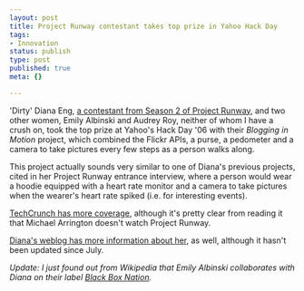 ```yaml
--- 
layout: post
title: Project Runway contestant takes top prize in Yahoo Hack Day
tags: 
- Innovation
status: publish
type: post
published: true
meta: {}

---
```

'Dirty' Diana Eng, <a href="http://www.bravotv.com/Project_Runway_2/Bios/Designers/Diana">a contestant from Season 2 of Project Runway</a>, and two other women, Emily Albinski and Audrey Roy, neither of whom I have a crush on, took the top prize at Yahoo's Hack Day '06 with their <em>Blogging in Motion</em> project, which combined the Flickr APIs, a purse, a pedometer and a camera to take pictures every few steps as a person walks along.

  This project actually sounds very similar to one of Diana's previous projects, cited in her Project Runway entrance interview, where a person would wear a hoodie equipped with a heart rate monitor and a camera to take pictures when the wearer's heart rate spiked (i.e. for interesting events).

  <a href="http://www.techcrunch.com/2006/10/01/all-women-team-takes-yahoo-hack-day-top-prize/">TechCrunch has more coverage</a>, although it's pretty clear from reading it that Michael Arrington doesn't watch Project Runway.

  <a href="http://home.comcast.net/~populartransit/poptrans/newframeset.htm">Diana's weblog has more information about her</a>, as well, although it hasn't been updated since July.

  <em>Update: I just found out from Wikipedia that Emily Albinski collaborates with Diana on their label <a href="http://www.blackboxnation.com/">Black Box Nation</a>.</em>
